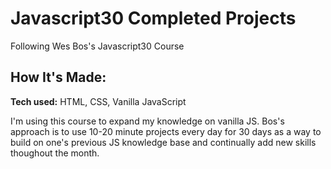 # Javascript30 Completed Projects
Following Wes Bos's Javascript30 Course

## How It's Made:

**Tech used:** HTML, CSS, Vanilla JavaScript

I'm using this course to expand my knowledge on vanilla JS. Bos's approach is to use 10-20 minute projects every day for 30 days as a way to build on one's previous JS knowledge base and continually add new skills thoughout the month. 





